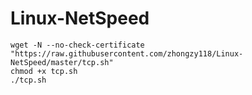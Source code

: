 # Linux-NetSpeed
```
wget -N --no-check-certificate "https://raw.githubusercontent.com/zhongzy118/Linux-NetSpeed/master/tcp.sh"
chmod +x tcp.sh
./tcp.sh
```
